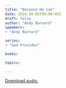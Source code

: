 ```yaml
---
title: "Because He Can"
date: 2014-10-05T06:00:00Z
draft: false
author: "Andy Barnard"
speakers:
- "Andy Barnard"

series:
- "God Provides"

books:

topics:

---
```

[Download audio.](https://s3.amazonaws.com/highway/sermons/2014_10/2014-10-05_BecauseHeCan.mp3)